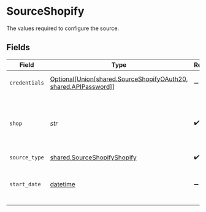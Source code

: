 # SourceShopify

The values required to configure the source.


## Fields

| Field                                                                                                                                                            | Type                                                                                                                                                             | Required                                                                                                                                                         | Description                                                                                                                                                      | Example                                                                                                                                                          |
| ---------------------------------------------------------------------------------------------------------------------------------------------------------------- | ---------------------------------------------------------------------------------------------------------------------------------------------------------------- | ---------------------------------------------------------------------------------------------------------------------------------------------------------------- | ---------------------------------------------------------------------------------------------------------------------------------------------------------------- | ---------------------------------------------------------------------------------------------------------------------------------------------------------------- |
| `credentials`                                                                                                                                                    | [Optional[Union[shared.SourceShopifyOAuth20, shared.APIPassword]]](../../models/shared/shopifyauthorizationmethod.md)                                            | :heavy_minus_sign:                                                                                                                                               | The authorization method to use to retrieve data from Shopify                                                                                                    |                                                                                                                                                                  |
| `shop`                                                                                                                                                           | *str*                                                                                                                                                            | :heavy_check_mark:                                                                                                                                               | The name of your Shopify store found in the URL. For example, if your URL was https://NAME.myshopify.com, then the name would be 'NAME' or 'NAME.myshopify.com'. | my-store                                                                                                                                                         |
| `source_type`                                                                                                                                                    | [shared.SourceShopifyShopify](../../models/shared/sourceshopifyshopify.md)                                                                                       | :heavy_check_mark:                                                                                                                                               | N/A                                                                                                                                                              |                                                                                                                                                                  |
| `start_date`                                                                                                                                                     | [datetime](https://docs.python.org/3/library/datetime.html#datetime-objects)                                                                                     | :heavy_minus_sign:                                                                                                                                               | The date you would like to replicate data from. Format: YYYY-MM-DD. Any data before this date will not be replicated.                                            |                                                                                                                                                                  |